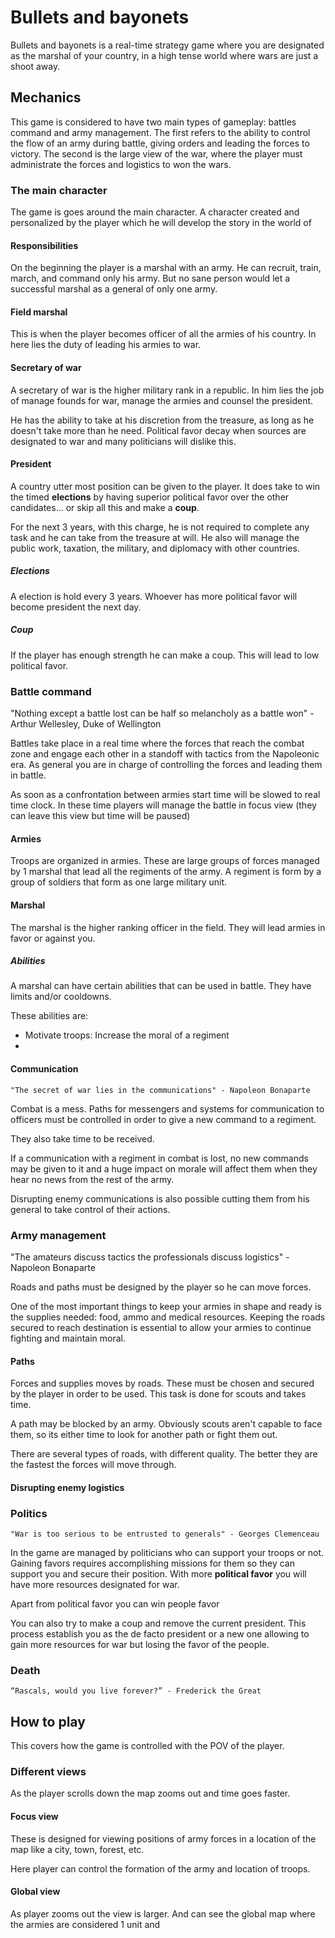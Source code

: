# Bullets and bayonets

Bullets and bayonets is a real-time strategy game where you are designated as the marshal of your country, in a high tense world where wars are just a shoot away.

## Mechanics

This game is considered to have two main types of gameplay: battles command and army management. The first refers to the ability to control the flow of an army during battle, giving orders and leading the forces to victory. The second is the large view of the war, where the player must administrate the forces and logistics to won the wars.

### The main character

The game is goes around the main character. A character created and personalized by the player which he will develop the story in the world of 

#### Responsibilities

On the beginning the player is a marshal with an army. He can recruit, train, march, and command only his army. But no sane person would let a successful marshal as a general of only one army.

#### Field marshal

This is when the player becomes officer of all the armies of his country. In here lies the duty of leading his armies to war. 

#### Secretary of war

A secretary of war is the higher military rank in a republic. In him lies the job of manage founds for war, manage the armies and counsel the president.

He has the ability to take at his discretion from the treasure, as long as he doesn't take more than he need. Political favor decay when sources are designated to war and many politicians will dislike this.

#### President

A country utter most position can be given to the player. It does take to win the timed **elections** by having superior political favor over the other candidates... or skip all this and make a **coup**. 

For the next 3 years, with this charge, he is not required to complete any task and he can take from the treasure at will. He also will manage the public work, taxation, the military, and diplomacy with other countries.

##### Elections

A election is hold every 3 years. Whoever has more political favor will become president the next day.

##### Coup

If the player has enough strength he can make a coup. This will lead to low political favor. 

### Battle command

"Nothing except a battle lost can be half so melancholy as a battle won" - Arthur Wellesley, Duke of Wellington

Battles take place in a real time where the forces that reach the combat zone and engage each other in a standoff with tactics from the Napoleonic era. As general you are in charge of controlling the forces and leading them in battle.

As soon as a confrontation between armies start time will be slowed to real time clock. In these time players will manage the battle in focus view (they can leave this view but time will be paused)

#### Armies

Troops are organized in armies. These are large groups of forces managed by 1 marshal that lead all the regiments of the army. A regiment is form by a group of soldiers that form as one large military unit.

#### Marshal

The marshal is the higher ranking officer in the field. They will lead armies in favor or against you.

##### Abilities

A marshal can have certain abilities that can be used in battle. They have limits and/or cooldowns.

These abilities are:

- Motivate troops: Increase the moral of a regiment
- 

#### Communication 

    "The secret of war lies in the communications" - Napoleon Bonaparte

Combat is a mess. Paths for messengers and systems for communication to officers must be controlled in order to give a new command to a regiment. 

They also take time to be received.

If a communication with a regiment in combat is lost, no new commands may be given to it and a huge impact on morale will affect them when they hear no news from the rest of the army.

Disrupting enemy communications is also possible cutting them from his general to take control of their actions.

### Army management

"The amateurs discuss tactics the professionals discuss logistics" - Napoleon Bonaparte

Roads and paths must be designed by the player so he can move forces.

One of the most important things to keep your armies in shape and ready is the supplies needed: food, ammo and medical resources. Keeping the roads secured to reach destination is essential to allow your armies to continue fighting and maintain moral.

#### Paths

Forces and supplies moves by roads. These must be chosen and secured by the player in order to be used. This task is done for scouts and takes time. 

A path may be blocked by an army. Obviously scouts aren't capable to face them, so its either time to look for another path or fight them out. 

There are several types of roads, with different quality. The better they are the fastest the forces will move through.

#### Disrupting enemy logistics



### Politics

    "War is too serious to be entrusted to generals" - Georges Clemenceau

In the game are managed by politicians who can support your troops or not. Gaining favors requires accomplishing missions for them so they can support you and secure their position. With more **political favor** you will have more resources designated for war.

Apart from political favor you can win people favor 

You can also try to make a coup and remove the current president. This process establish you as the de facto president or a new one allowing to gain more resources for war but losing the favor of the people.

### Death

    “Rascals, would you live forever?” - Frederick the Great

## How to play

This covers how the game is controlled with the POV of the player.

### Different views

As the player scrolls down the map zooms out and time goes faster.

#### Focus view

These is designed for viewing positions of army forces in a location of the map like a city, town, forest, etc.

Here player can control the formation of the army and location of troops.

#### Global view

As player zooms out the view is larger. And can see the global map where the armies are considered 1 unit and 
